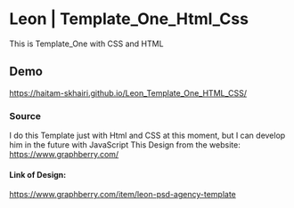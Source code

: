 # Leon | Template_One_Html_Css
This is Template_One with CSS and HTML
## Demo
https://haitam-skhairi.github.io/Leon_Template_One_HTML_CSS/
### Source
I do this Template just with Html and CSS at this moment, but I can develop him in the future with JavaScript 
This Design from the website:<br>
https://www.graphberry.com/
#### Link of Design:
https://www.graphberry.com/item/leon-psd-agency-template
